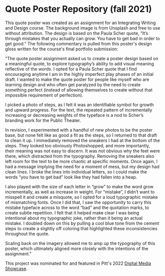 # Quote Poster Repository (fall 2021)

This quote poster was created as an assignment for an Integrating Writing and Design course. The background image is from Unsplash and free to use without attribution. The design is based on the Paula Scher quote, “It’s through mistakes that you actually can grow. You have to get bad in order to get good.” The following commentary is pulled from this poster's design gloss written for the course's final portfolio submission:

"The quote poster assignment asked us to create a poster design based on a meaningful quote, to explore typography’s ability to add visual meaning reflective of the words. I opted for a Paula Scher quote that I find encouraging anytime I am in the highly imperfect play phases of an initial draft. I wanted to make the quote poster for people like myself who are learning design and who often get paralyzed by the need to create something perfect (instead of allowing themselves to create without that impossible requirement of perfection). 

I picked a photo of steps, as I felt it was an identifiable symbol for growth and upward progress. For the text, the repeated pattern of incrementally increasing or decreasing weights of the typeface is a nod to Scher’s branding work for the Public Theater.

In revision, I experimented with a handful of new photos to be the poster base, but none felt like as good a fit as the steps, so I returned to that draft to clean it up. I immediately removed the sneakers I had at the bottom of the steps. They looked too obviously Photoshopped, and more importantly, their meaning was not easy to discern. It was not obvious why the feet were there, which distracted from the typography. Removing the sneakers also left room for the text to be more chaotic at specific moments. Once again, I had a message implying the need for a moment of mess, but my design had clean lines. I broke the lines into individual letters, so I could make the words “you have to get bad” look like they had fallen into a heap.

I also played with the size of each letter in “grow” to make the word grow incrementally, as well as increase in weight. For “mistake”, I didn’t want to misspell it and create a misquote, so I opted for a loud typographic mistake of mismatching fonts. Once I did that, I saw the opportunity to carry this mistake typeface across to the word “bad” and the quotation marks, to create subtle repetition. I felt that it helped make clear I was being intentional about my typographic joke, rather than it being an actual mistake. I doubled down on this by pulling a cool blue tone from the cement steps to create a slightly off coloring that highlighted these inconsistencies throughout the quote.

Scaling back on the imagery allowed me to amp up the typography of this poster, which ultimately aligned more closely with the intentions of the assignment."

This project was nominated for and featured in Pitt's 2022 [Digital Media Showcase](https://dmap.pitt.edu/showcase).
